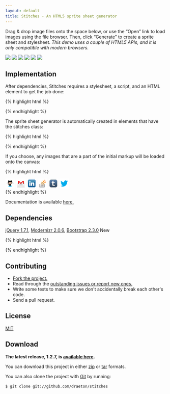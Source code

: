 ```yaml
---
layout: default
title: Stitches - An HTML5 sprite sheet generator
---
```


<link rel="stylesheet" href="/stitches/stitches/build/stitches/css/stitches-1.2.7.min.css">

<section id="main" role="main">

Drag &amp; drop image files onto the space below, or use the &ldquo;Open&rdquo; link to load images using the file browser. Then, click &ldquo;Generate&rdquo; to create a sprite sheet and stylesheet. <em>This demo uses a couple of HTML5 APIs, and it is only compatible with modern browsers.</em>

<div class="stitches">
    <img src="/stitches/stitches/build/stitches/img/test/github.png" data-name="github"/>
    <img src="/stitches/stitches/build/stitches/img/test/gmail.png" data-name="gmail"/>
    <img src="/stitches/stitches/build/stitches/img/test/linkedin.png" data-name="linkedin"/>
    <img src="/stitches/stitches/build/stitches/img/test/stackoverflow.png" data-name="stackoverflow"/>
    <img src="/stitches/stitches/build/stitches/img/test/tumblr.png" data-name="tumblr"/>
    <img src="/stitches/stitches/build/stitches/img/test/twitter.png" data-name="twitter"/>
</div>

## Implementation

After dependencies, Stitches requires a stylesheet, a script, and an HTML element to get the job done:

{% highlight html %}
<link rel="stylesheet" href="css/stitches-1.2.7.min.css">

<script data-main="js/stitches.js" src="js/stitches-1.2.7.min.js"></script>
{% endhighlight %}

The sprite sheet generator is automatically created in elements that have the stitches class:

{% highlight html %}
<div class="stitches"></div>
{% endhighlight %}

If you choose, any images that are a part of the initial markup will be loaded onto the canvas:

{% highlight html %}
<div class="stitches">
    <img src="img/test/github.png" data-name="github"/>
    <img src="img/test/gmail.png" data-name="gmail"/>
    <img src="img/test/linkedin.png" data-name="linkedin"/>
    <img src="img/test/stackoverflow.png" data-name="stackoverflow"/>
    <img src="img/test/tumblr.png" data-name="tumblr"/>
    <img src="img/test/twitter.png" data-name="twitter"/>
</div>
{% endhighlight %}

Documentation is available [here.](/stitches/stitches/docs/stitches.js.html)


## Dependencies

[jQuery 1.7.1](http://jquery.com/), [Modernizr 2.0.6](http://modernizr.com/), [Bootstrap 2.3.0](http://twitter.github.com/bootstrap/) <span class="label label-success">New</span>

{% highlight html %}
<link rel="stylesheet" href="libs/bootstrap/css/bootstrap.min.css">
<link rel="stylesheet" href="libs/bootstrap/css/bootstrap-responsive.min.css">

<script src="libs/jquery/jquery-1.7.1.min.js"></script>
<script src="libs/modernizr/modernizr-2.0.6.min.js"></script>
<script src="libs/bootstrap/js/bootstrap.min.js"></script>
{% endhighlight %}


## Contributing

* [Fork the project.](https://github.com/draeton/stitches)
* Read through the [outstanding issues or report new ones.](https://github.com/draeton/stitches/issues)
* Write some tests to make sure we don't accidentally break each other's code.
* Send a pull request.


## License

[MIT](https://raw.github.com/draeton/stitches/master/LICENSE)


## Download

**The latest release, 1.2.7, is [available here](/stitches/stitches/dist/stitches-1.2.7.zip).**

You can download this project in either [zip](https://github.com/draeton/stitches/zipball/master)
or [tar](https://github.com/draeton/stitches/tarball/master) formats.

You can also clone the project with [Git](http://git-scm.com) by running:

    $ git clone git://github.com/draeton/stitches

</section>

<script data-main="js/stitches.js" src="/stitches/stitches/build/stitches/js/stitches-1.2.7.min.js"></script>